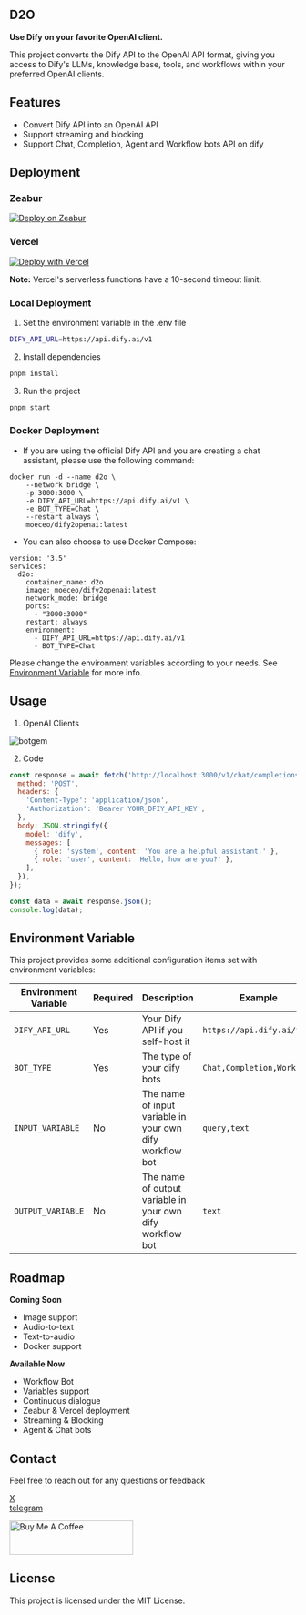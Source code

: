 ## D2O
**Use Dify on your favorite OpenAI client.**

This project converts the Dify API to the OpenAI API format, giving you access to Dify's LLMs, knowledge base, tools, and workflows within your preferred OpenAI clients.


## Features
- Convert Dify API into an OpenAI API
- Support streaming and blocking
- Support Chat, Completion, Agent and Workflow bots API on dify

## Deployment
### Zeabur
[![Deploy on Zeabur](https://zeabur.com/button.svg)](https://zeabur.com/templates/92RLEZ?referralCode=fatwang2)

### Vercel
[![Deploy with Vercel](https://vercel.com/button)](https://vercel.com/new/clone?repository-url=https://github.com/fatwang2/dify2openai&env=DIFY_API_URL&envDescription=https://api.dify.ai/v1)

**Note:** Vercel's serverless functions have a 10-second timeout limit.


### Local Deployment
1. Set the environment variable in the .env file
```bash
DIFY_API_URL=https://api.dify.ai/v1
```

2. Install dependencies 
```bash
pnpm install
```

3. Run the project
```bash
pnpm start
```

### Docker Deployment

- If you are using the official Dify API and you are creating a chat assistant, please use the following command:
```
docker run -d --name d2o \
    --network bridge \
    -p 3000:3000 \
    -e DIFY_API_URL=https://api.dify.ai/v1 \
    -e BOT_TYPE=Chat \
    --restart always \
    moeceo/dify2openai:latest
```
- You can also choose to use Docker Compose:
```
version: '3.5'
services:
  d2o:
    container_name: d2o
    image: moeceo/dify2openai:latest
    network_mode: bridge
    ports:
      - "3000:3000"
    restart: always
    environment: 
      - DIFY_API_URL=https://api.dify.ai/v1
      - BOT_TYPE=Chat
```

Please change the environment variables according to your needs. See [Environment Variable](#environment-variable) for more info.

## Usage
1. OpenAI Clients

![botgem](pictures/usage.png)

2. Code

```JavaScript
const response = await fetch('http://localhost:3000/v1/chat/completions', {
  method: 'POST',
  headers: {
    'Content-Type': 'application/json',
    'Authorization': 'Bearer YOUR_DFIY_API_KEY',
  },
  body: JSON.stringify({
    model: 'dify',
    messages: [
      { role: 'system', content: 'You are a helpful assistant.' },
      { role: 'user', content: 'Hello, how are you?' },
    ],
  }),
});

const data = await response.json();
console.log(data);
```
## Environment Variable
This project provides some additional configuration items set with environment variables:

| Environment Variable | Required | Description                                                                                                                                                               | Example                                                                                                              |
| -------------------- | -------- | ------------------------------------------------------------------------------------------------------------------------------------------------------------------------- | -------------------------------------------------------------------------------------------------------------------- |
| `DIFY_API_URL`     | Yes      | Your Dify API if you self-host it                                                                                                                  | `https://api.dify.ai/v1`                                                                                                 |
| `BOT_TYPE`     | Yes      | The type of your dify bots                                                                                                                  | `Chat,Completion,Workflow`                                                                                                 |
| `INPUT_VARIABLE`     | No      | The name of input variable in your own dify workflow bot                                                                                                                  | `query,text`                                                                                                 |
| `OUTPUT_VARIABLE`     | No      | The name of output variable in your own dify workflow bot                                                                                                                  | `text`                                                                                                 |
## Roadmap
**Coming Soon**
*   Image support
*   Audio-to-text
*   Text-to-audio
*   Docker support

**Available Now**
*   Workflow Bot
*   Variables support
*   Continuous dialogue
*   Zeabur & Vercel deployment
*   Streaming & Blocking
*   Agent & Chat bots

## Contact
Feel free to reach out for any questions or feedback

[X](https://sum4all.site/twitter)\
[telegram](https://sum4all.site/telegram)

<a href="https://www.buymeacoffee.com/fatwang2" target="_blank"><img src="https://cdn.buymeacoffee.com/buttons/v2/default-yellow.png" alt="Buy Me A Coffee" style="height: 60px !important;width: 217px !important;" ></a>

## License
This project is licensed under the MIT License.

